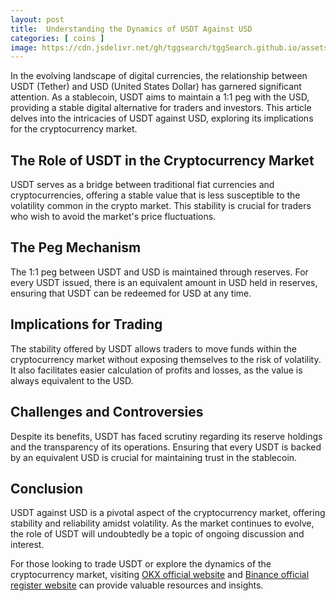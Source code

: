 ```yaml
---
layout: post
title:  Understanding the Dynamics of USDT Against USD
categories: [ coins ]
image: https://cdn.jsdelivr.net/gh/tggsearch/tggSearch.github.io/assets/img/usdt-1.webp
---
```


In the evolving landscape of digital currencies, the relationship between USDT (Tether) and USD (United States Dollar) has garnered significant attention. As a stablecoin, USDT aims to maintain a 1:1 peg with the USD, providing a stable digital alternative for traders and investors. This article delves into the intricacies of USDT against USD, exploring its implications for the cryptocurrency market.

## The Role of USDT in the Cryptocurrency Market

USDT serves as a bridge between traditional fiat currencies and cryptocurrencies, offering a stable value that is less susceptible to the volatility common in the crypto market. This stability is crucial for traders who wish to avoid the market's price fluctuations.

## The Peg Mechanism

The 1:1 peg between USDT and USD is maintained through reserves. For every USDT issued, there is an equivalent amount in USD held in reserves, ensuring that USDT can be redeemed for USD at any time.

## Implications for Trading

The stability offered by USDT allows traders to move funds within the cryptocurrency market without exposing themselves to the risk of volatility. It also facilitates easier calculation of profits and losses, as the value is always equivalent to the USD.

## Challenges and Controversies

Despite its benefits, USDT has faced scrutiny regarding its reserve holdings and the transparency of its operations. Ensuring that every USDT is backed by an equivalent USD is crucial for maintaining trust in the stablecoin.

## Conclusion

USDT against USD is a pivotal aspect of the cryptocurrency market, offering stability and reliability amidst volatility. As the market continues to evolve, the role of USDT will undoubtedly be a topic of ongoing discussion and interest.

For those looking to trade USDT or explore the dynamics of the cryptocurrency market, visiting [OKX official website](/302.html?target=https://www.okx.com/join/65103688) and [Binance official register website](/302.html?target=https://accounts.binance.com/register?ref=ZGR4DOXV) can provide valuable resources and insights.